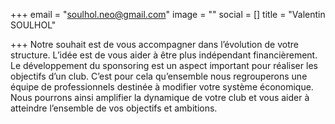+++
email = "soulhol.neo@gmail.com"
image = ""
social = []
title = "Valentin SOULHOL"

+++
Notre souhait est de vous accompagner dans l’évolution de votre structure. L’idée est de vous aider à être plus indépendant financièrement. Le développement du sponsoring est un aspect important pour réaliser les objectifs d’un club. C’est pour cela qu’ensemble nous regrouperons une équipe de professionnels destinée à modifier votre système économique. Nous pourrons ainsi amplifier la dynamique de votre club et vous aider à atteindre l’ensemble de vos objectifs et ambitions.